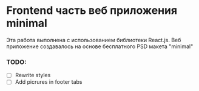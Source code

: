 # Frontend часть веб приложения minimal

Эта работа выполнена с использованием библиотеки React.js.
Веб приложение создавалось на основе бесплатного PSD макета "minimal"

### TODO:
- [ ] Rewrite styles
- [ ] Add picrures in footer tabs
